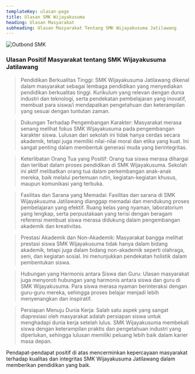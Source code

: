 ```yaml
---
templateKey: ulasan-page
title: Ulasan SMK Wijayakusuma
heading: Ulasan Masyarakat
subheading: Ulasan Masyarakat Tentang SMK Wijayakusuma Jatilawang 
---
```


![Outbond SMK](/img/outbond-smk.jpg "Outbond SMK")

### Ulasan Positif Masyarakat tentang SMK Wijayakusuma Jatilawang

> Pendidikan Berkualitas Tinggi: SMK Wijayakusuma Jatilawang dikenal dalam masyarakat sebagai lembaga pendidikan yang menyediakan pendidikan berkualitas tinggi. Kurikulum yang relevan dengan dunia industri dan teknologi, serta pendekatan pembelajaran yang inovatif, membuat para siswa/i mendapatkan pengetahuan dan keterampilan yang sesuai dengan tuntutan zaman.

> Dukungan Terhadap Pengembangan Karakter: Masyarakat merasa senang melihat fokus SMK Wijayakusuma pada pengembangan karakter siswa. Lulusan dari sekolah ini tidak hanya cerdas secara akademik, tetapi juga memiliki nilai-nilai moral dan etika yang kuat. Ini sangat penting dalam membentuk generasi muda yang berintegritas.

> Keterlibatan Orang Tua yang Positif: Orang tua siswa merasa dihargai dan terlibat dalam proses pendidikan di SMK Wijayakusuma. Sekolah ini aktif melibatkan orang tua dalam perkembangan anak-anak mereka, baik melalui pertemuan rutin, kegiatan-kegiatan khusus, maupun komunikasi yang terbuka.

> Fasilitas dan Sarana yang Memadai: Fasilitas dan sarana di SMK Wijayakusuma Jatilawang dianggap memadai dan mendukung proses pembelajaran yang efektif. Ruang kelas yang nyaman, laboratorium yang lengkap, serta perpustakaan yang terisi dengan beragam referensi membuat siswa merasa didukung dalam pengembangan akademik dan kreativitas.

> Prestasi Akademik dan Non-Akademik: Masyarakat bangga melihat prestasi siswa SMK Wijayakusuma tidak hanya dalam bidang akademik, tetapi juga dalam bidang non-akademik seperti olahraga, seni, dan kegiatan sosial. Ini menunjukkan pendekatan holistik dalam pembentukan siswa.

> Hubungan yang Harmonis antara Siswa dan Guru: Ulasan masyarakat juga menyoroti hubungan yang harmonis antara siswa dan guru di SMK Wijayakusuma. Para siswa merasa nyaman berinteraksi dengan guru-guru mereka, sehingga proses belajar menjadi lebih menyenangkan dan inspiratif.

> Persiapan Menuju Dunia Kerja: Salah satu aspek yang sangat diapresiasi oleh masyarakat adalah persiapan siswa untuk menghadapi dunia kerja setelah lulus. SMK Wijayakusuma membekali siswa dengan keterampilan praktis dan pengetahuan industri yang diperlukan, sehingga lulusan memiliki peluang lebih baik dalam karier masa depan.

Pendapat-pendapat positif di atas mencerminkan kepercayaan masyarakat terhadap kualitas dan integritas SMK Wijayakusuma Jatilawang dalam memberikan pendidikan yang baik.